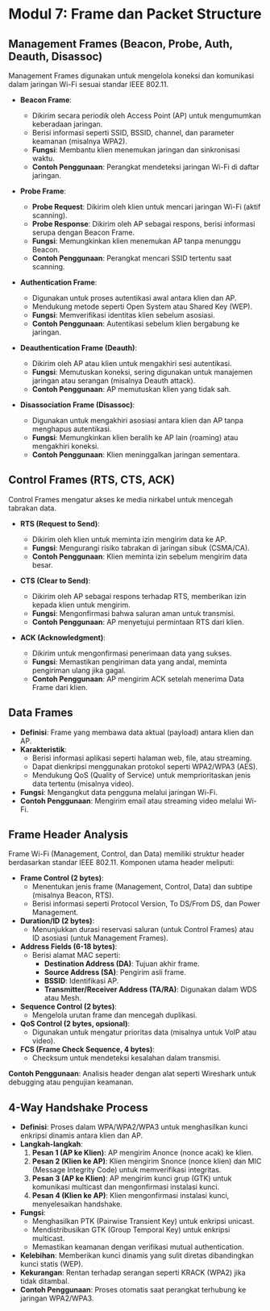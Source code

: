 # Modul 7: Frame dan Packet Structure

## Management Frames (Beacon, Probe, Auth, Deauth, Disassoc)

Management Frames digunakan untuk mengelola koneksi dan komunikasi dalam jaringan Wi-Fi sesuai standar IEEE 802.11.

- **Beacon Frame**:
  - Dikirim secara periodik oleh Access Point (AP) untuk mengumumkan keberadaan jaringan.
  - Berisi informasi seperti SSID, BSSID, channel, dan parameter keamanan (misalnya WPA2).
  - **Fungsi**: Membantu klien menemukan jaringan dan sinkronisasi waktu.
  - **Contoh Penggunaan**: Perangkat mendeteksi jaringan Wi-Fi di daftar jaringan.

- **Probe Frame**:
  - **Probe Request**: Dikirim oleh klien untuk mencari jaringan Wi-Fi (aktif scanning).
  - **Probe Response**: Dikirim oleh AP sebagai respons, berisi informasi serupa dengan Beacon Frame.
  - **Fungsi**: Memungkinkan klien menemukan AP tanpa menunggu Beacon.
  - **Contoh Penggunaan**: Perangkat mencari SSID tertentu saat scanning.

- **Authentication Frame**:
  - Digunakan untuk proses autentikasi awal antara klien dan AP.
  - Mendukung metode seperti Open System atau Shared Key (WEP).
  - **Fungsi**: Memverifikasi identitas klien sebelum asosiasi.
  - **Contoh Penggunaan**: Autentikasi sebelum klien bergabung ke jaringan.

- **Deauthentication Frame (Deauth)**:
  - Dikirim oleh AP atau klien untuk mengakhiri sesi autentikasi.
  - **Fungsi**: Memutuskan koneksi, sering digunakan untuk manajemen jaringan atau serangan (misalnya Deauth attack).
  - **Contoh Penggunaan**: AP memutuskan klien yang tidak sah.

- **Disassociation Frame (Disassoc)**:
  - Digunakan untuk mengakhiri asosiasi antara klien dan AP tanpa menghapus autentikasi.
  - **Fungsi**: Memungkinkan klien beralih ke AP lain (roaming) atau mengakhiri koneksi.
  - **Contoh Penggunaan**: Klien meninggalkan jaringan sementara.

## Control Frames (RTS, CTS, ACK)

Control Frames mengatur akses ke media nirkabel untuk mencegah tabrakan data.

- **RTS (Request to Send)**:
  - Dikirim oleh klien untuk meminta izin mengirim data ke AP.
  - **Fungsi**: Mengurangi risiko tabrakan di jaringan sibuk (CSMA/CA).
  - **Contoh Penggunaan**: Klien meminta izin sebelum mengirim data besar.

- **CTS (Clear to Send)**:
  - Dikirim oleh AP sebagai respons terhadap RTS, memberikan izin kepada klien untuk mengirim.
  - **Fungsi**: Mengonfirmasi bahwa saluran aman untuk transmisi.
  - **Contoh Penggunaan**: AP menyetujui permintaan RTS dari klien.

- **ACK (Acknowledgment)**:
  - Dikirim untuk mengonfirmasi penerimaan data yang sukses.
  - **Fungsi**: Memastikan pengiriman data yang andal, meminta pengiriman ulang jika gagal.
  - **Contoh Penggunaan**: AP mengirim ACK setelah menerima Data Frame dari klien.

## Data Frames

- **Definisi**: Frame yang membawa data aktual (payload) antara klien dan AP.
- **Karakteristik**:
  - Berisi informasi aplikasi seperti halaman web, file, atau streaming.
  - Dapat dienkripsi menggunakan protokol seperti WPA2/WPA3 (AES).
  - Mendukung QoS (Quality of Service) untuk memprioritaskan jenis data tertentu (misalnya video).
- **Fungsi**: Mengangkut data pengguna melalui jaringan Wi-Fi.
- **Contoh Penggunaan**: Mengirim email atau streaming video melalui Wi-Fi.

## Frame Header Analysis

Frame Wi-Fi (Management, Control, dan Data) memiliki struktur header berdasarkan standar IEEE 802.11. Komponen utama header meliputi:

- **Frame Control (2 bytes)**:
  - Menentukan jenis frame (Management, Control, Data) dan subtipe (misalnya Beacon, RTS).
  - Berisi informasi seperti Protocol Version, To DS/From DS, dan Power Management.
- **Duration/ID (2 bytes)**:
  - Menunjukkan durasi reservasi saluran (untuk Control Frames) atau ID asosiasi (untuk Management Frames).
- **Address Fields (6-18 bytes)**:
  - Berisi alamat MAC seperti:
    - **Destination Address (DA)**: Tujuan akhir frame.
    - **Source Address (SA)**: Pengirim asli frame.
    - **BSSID**: Identifikasi AP.
    - **Transmitter/Receiver Address (TA/RA)**: Digunakan dalam WDS atau Mesh.
- **Sequence Control (2 bytes)**:
  - Mengelola urutan frame dan mencegah duplikasi.
- **QoS Control (2 bytes, opsional)**:
  - Digunakan untuk mengatur prioritas data (misalnya untuk VoIP atau video).
- **FCS (Frame Check Sequence, 4 bytes)**:
  - Checksum untuk mendeteksi kesalahan dalam transmisi.

**Contoh Penggunaan**: Analisis header dengan alat seperti Wireshark untuk debugging atau pengujian keamanan.

## 4-Way Handshake Process

- **Definisi**: Proses dalam WPA/WPA2/WPA3 untuk menghasilkan kunci enkripsi dinamis antara klien dan AP.
- **Langkah-langkah**:
  1. **Pesan 1 (AP ke Klien)**: AP mengirim Anonce (nonce acak) ke klien.
  2. **Pesan 2 (Klien ke AP)**: Klien mengirim Snonce (nonce klien) dan MIC (Message Integrity Code) untuk memverifikasi integritas.
  3. **Pesan 3 (AP ke Klien)**: AP mengirim kunci grup (GTK) untuk komunikasi multicast dan mengonfirmasi instalasi kunci.
  4. **Pesan 4 (Klien ke AP)**: Klien mengonfirmasi instalasi kunci, menyelesaikan handshake.
- **Fungsi**:
  - Menghasilkan PTK (Pairwise Transient Key) untuk enkripsi unicast.
  - Mendistribusikan GTK (Group Temporal Key) untuk enkripsi multicast.
  - Memastikan keamanan dengan verifikasi mutual authentication.
- **Kelebihan**: Memberikan kunci dinamis yang sulit diretas dibandingkan kunci statis (WEP).
- **Kekurangan**: Rentan terhadap serangan seperti KRACK (WPA2) jika tidak ditambal.
- **Contoh Penggunaan**: Proses otomatis saat perangkat terhubung ke jaringan WPA2/WPA3.

